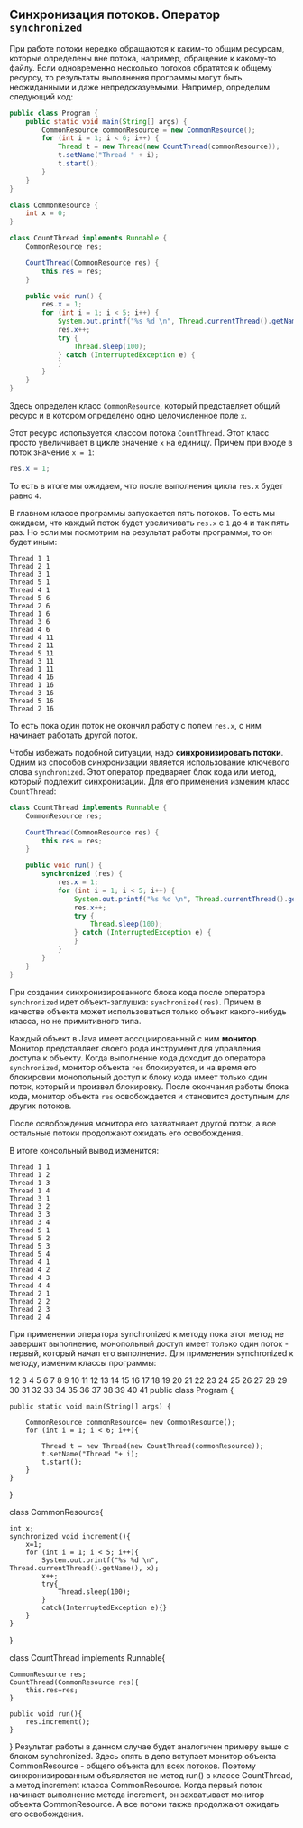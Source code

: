 ## Синхронизация потоков. Оператор `synchronized`
При работе потоки нередко обращаются к каким-то общим ресурсам, которые определены вне потока, например, обращение к какому-то файлу. Если одновременно несколько потоков обратятся к общему ресурсу, то результаты выполнения программы могут быть неожиданными и даже непредсказуемыми. Например, определим следующий код:
```java
public class Program {
    public static void main(String[] args) {
        CommonResource commonResource = new CommonResource();
        for (int i = 1; i < 6; i++) {
            Thread t = new Thread(new CountThread(commonResource));
            t.setName("Thread " + i);
            t.start();
        }
    }
}

class CommonResource {
    int x = 0;
}

class CountThread implements Runnable {
    CommonResource res;

    CountThread(CommonResource res) {
        this.res = res;
    }

    public void run() {
        res.x = 1;
        for (int i = 1; i < 5; i++) {
            System.out.printf("%s %d \n", Thread.currentThread().getName(), res.x);
            res.x++;
            try {
                Thread.sleep(100);
            } catch (InterruptedException e) {
            }
        }
    }
}
```

Здесь определен класс `CommonResource`, который представляет общий ресурс и в котором определено одно целочисленное поле `x`.

Этот ресурс используется классом потока `CountThread`. Этот класс просто увеличивает в цикле значение `x` на единицу. Причем при входе в поток значение `x = 1`:
```java
res.x = 1;
```

То есть в итоге мы ожидаем, что после выполнения цикла `res.x` будет равно `4`.

В главном классе программы запускается пять потоков. То есть мы ожидаем, что каждый поток будет увеличивать `res.x` с `1` до `4` и так пять раз. Но если мы посмотрим на результат работы программы, то он будет иным:
```console
Thread 1 1 
Thread 2 1 
Thread 3 1 
Thread 5 1 
Thread 4 1 
Thread 5 6 
Thread 2 6 
Thread 1 6 
Thread 3 6 
Thread 4 6 
Thread 4 11 
Thread 2 11 
Thread 5 11 
Thread 3 11 
Thread 1 11 
Thread 4 16 
Thread 1 16 
Thread 3 16 
Thread 5 16 
Thread 2 16
```

То есть пока один поток не окончил работу с полем `res.x`, с ним начинает работать другой поток.

Чтобы избежать подобной ситуации, надо **синхронизировать потоки**. Одним из способов синхронизации является использование ключевого слова `synchronized`. Этот оператор предваряет блок кода или метод, который подлежит синхронизации. Для его применения изменим класс `CountThread`:
```java
class CountThread implements Runnable {
    CommonResource res;

    CountThread(CommonResource res) {
        this.res = res;
    }

    public void run() {
        synchronized (res) {
            res.x = 1;
            for (int i = 1; i < 5; i++) {
                System.out.printf("%s %d \n", Thread.currentThread().getName(), res.x);
                res.x++;
                try {
                    Thread.sleep(100);
                } catch (InterruptedException e) {
                }
            }
        }
    }
}
```

При создании синхронизированного блока кода после оператора `synchronized` идет объект-заглушка: `synchronized(res)`. Причем в качестве объекта может использоваться только объект какого-нибудь класса, но не примитивного типа.

Каждый объект в Java имеет ассоциированный с ним **монитор**. Монитор представляет своего рода инструмент для управления доступа к объекту. Когда выполнение кода доходит до оператора `synchronized`, монитор объекта `res` блокируется, и на время его блокировки монопольный доступ к блоку кода имеет только один поток, который и произвел блокировку. После окончания работы блока кода, монитор объекта `res` освобождается и становится доступным для других потоков.

После освобождения монитора его захватывает другой поток, а все остальные потоки продолжают ожидать его освобождения.

В итоге консольный вывод изменится:
```console
Thread 1 1 
Thread 1 2
Thread 1 3
Thread 1 4
Thread 3 1 
Thread 3 2
Thread 3 3
Thread 3 4
Thread 5 1 
Thread 5 2
Thread 5 3
Thread 5 4
Thread 4 1 
Thread 4 2
Thread 4 3
Thread 4 4
Thread 2 1 
Thread 2 2
Thread 2 3
Thread 2 4
```

При применении оператора synchronized к методу пока этот метод не завершит выполнение, монопольный доступ имеет только один поток - первый, который начал его выполнение. Для применения synchronized к методу, изменим классы программы:

1
2
3
4
5
6
7
8
9
10
11
12
13
14
15
16
17
18
19
20
21
22
23
24
25
26
27
28
29
30
31
32
33
34
35
36
37
38
39
40
41
public class Program {
 
    public static void main(String[] args) {
         
        CommonResource commonResource= new CommonResource();
        for (int i = 1; i < 6; i++){
             
            Thread t = new Thread(new CountThread(commonResource));
            t.setName("Thread "+ i);
            t.start();
        }
    }
}
 
class CommonResource{
     
    int x;
    synchronized void increment(){
        x=1;
        for (int i = 1; i < 5; i++){
            System.out.printf("%s %d \n", Thread.currentThread().getName(), x);
            x++;
            try{
                Thread.sleep(100);
            }
            catch(InterruptedException e){}
        }
    }
}
 
class CountThread implements Runnable{
 
    CommonResource res;
    CountThread(CommonResource res){
        this.res=res;
    }
     
    public void run(){
        res.increment();
    }
}
Результат работы в данном случае будет аналогичен примеру выше с блоком synchronized. Здесь опять в дело вступает монитор объекта CommonResource - общего объекта для всех потоков. Поэтому синхронизированным объявляется не метод run() в классе CountThread, а метод increment класса CommonResource. Когда первый поток начинает выполнение метода increment, он захватывает монитор объекта CommonResource. А все потоки также продолжают ожидать его освобождения.